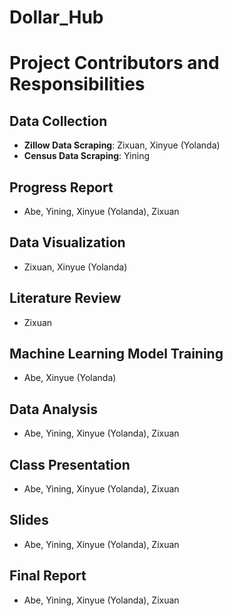 # Dollar_Hub
# Project Contributors and Responsibilities

## Data Collection
- **Zillow Data Scraping**: Zixuan, Xinyue (Yolanda)  
- **Census Data Scraping**: Yining  

## Progress Report
- Abe, Yining, Xinyue (Yolanda), Zixuan  

## Data Visualization
- Zixuan, Xinyue (Yolanda)  

## Literature Review
- Zixuan  

## Machine Learning Model Training
- Abe, Xinyue (Yolanda)  

## Data Analysis
- Abe, Yining, Xinyue (Yolanda), Zixuan  

## Class Presentation
- Abe, Yining, Xinyue (Yolanda), Zixuan  

## Slides
- Abe, Yining, Xinyue (Yolanda), Zixuan  

## Final Report
- Abe, Yining, Xinyue (Yolanda), Zixuan  

